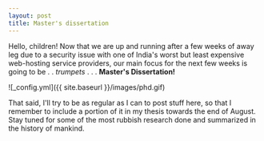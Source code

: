 ```yaml
---
layout: post
title: Master's dissertation
---
```


Hello, children!
Now that we are up and running after a few weeks of away leg due to a security issue with one of India's worst but least expensive web-hosting service providers, our main focus for the next few weeks is going to be
.
.
*trumpets*
.
.
.
**Master's Dissertation!**

![_config.yml]({{ site.baseurl }}/images/phd.gif)

That said, I'll try to be as regular as I can to post stuff here, so that I remember to include a portion of it in my thesis towards the end of August. Stay tuned for some of the most rubbish research done and summarized in the history of mankind.
